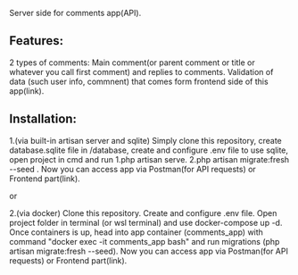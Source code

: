 Server side for comments app(API).

## Features:
2 types of comments: Main comment(or parent comment or title or whatever you call first comment) and replies to comments.
Validation of data (such user info, commnent) that comes form frontend side of this app(link).

## Installation:
1.(via built-in artisan server and sqlite) 
Simply clone this repository, create database.sqlite file in /database, create and configure .env file to use sqlite, open project in cmd and run 1.php artisan serve. 2.php artisan migrate:fresh --seed . Now you can access app via Postman(for API requests) or Frontend part(link).

or

2.(via docker)
Clone this repository. Create and configure .env file. Open project folder in terminal (or wsl terminal) and use docker-compose up -d. Once containers is up, head into app container (comments_app) with command "docker exec -it comments_app bash" and run migrations (php artisan migrate:fresh --seed). Now you can access app via Postman(for API requests) or Frontend part(link).
